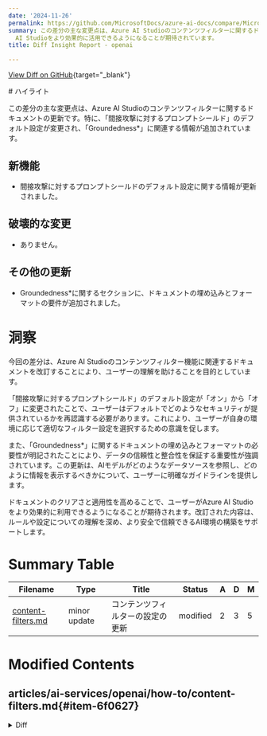 ```yaml
---
date: '2024-11-26'
permalink: https://github.com/MicrosoftDocs/azure-ai-docs/compare/MicrosoftDocs:32f452e...MicrosoftDocs:9760ca7
summary: この差分の主な変更点は、Azure AI Studioのコンテンツフィルターに関するドキュメントの更新です。特に、間接攻撃に対するプロンプトシールドのデフォルト設定が変更され、「Groundedness」に関連する情報が新たに追加されました。ユーザーは、この新しい設定によりデフォルトのセキュリティがどのように提供されているかを再確認する必要があります。また、ドキュメントの埋め込みとフォーマットの要件が強調され、データの信頼性が重要であることが示されています。この更新により、ユーザーはAzure
  AI Studioをより効果的に活用できるようになることが期待されています。
title: Diff Insight Report - openai

---
```


[View Diff on GitHub](https://github.com/MicrosoftDocs/azure-ai-docs/compare/MicrosoftDocs:32f452e...MicrosoftDocs:9760ca7){target="_blank"}

<format>
# ハイライト

この差分の主な変更点は、Azure AI Studioのコンテンツフィルターに関するドキュメントの更新です。特に、「間接攻撃に対するプロンプトシールド」のデフォルト設定が変更され、「Groundedness*」に関連する情報が追加されています。

## 新機能

- 間接攻撃に対するプロンプトシールドのデフォルト設定に関する情報が更新されました。

## 破壊的な変更

- ありません。

## その他の更新

- Groundedness*に関するセクションに、ドキュメントの埋め込みとフォーマットの要件が追加されました。

# 洞察

今回の差分は、Azure AI Studioのコンテンツフィルター機能に関連するドキュメントを改訂することにより、ユーザーの理解を助けることを目的としています。

「間接攻撃に対するプロンプトシールド」のデフォルト設定が「オン」から「オフ」に変更されたことで、ユーザーはデフォルトでどのようなセキュリティが提供されているかを再認識する必要があります。これにより、ユーザーが自身の環境に応じて適切なフィルター設定を選択するための意識を促します。

また、「Groundedness*」に関するドキュメントの埋め込みとフォーマットの必要性が明記されたことにより、データの信頼性と整合性を保証する重要性が強調されています。この更新は、AIモデルがどのようなデータソースを参照し、どのように情報を表示するべきかについて、ユーザーに明確なガイドラインを提供します。

ドキュメントのクリアさと適用性を高めることで、ユーザーがAzure AI Studioをより効果的に利用できるようになることが期待されます。改訂された内容は、ルールや設定についての理解を深め、より安全で信頼できるAI環境の構築をサポートします。
</format>

# Summary Table
|  Filename  | Type |    Title    | Status | A  | D  | M  |
|------------|------|-------------|--------|----|----|----|
| [content-filters.md](#item-6f0627) | minor update | コンテンツフィルターの設定の更新 | modified | 2 | 3 | 5 | 


# Modified Contents
## articles/ai-services/openai/how-to/content-filters.md{#item-6f0627}

<details>
<summary>Diff</summary>
````diff
@@ -38,12 +38,11 @@ You can configure the following filter categories in addition to the default har
 |Filter category  |Status |Default setting  |Applied to prompt or completion?  |Description  |
 |---------|---------|---------|---------|---|
 |Prompt Shields for direct attacks (jailbreak)     |GA|    On     |   User prompt      |   Filters / annotates user prompts that might present a Jailbreak Risk. For more information about annotations, visit [Azure OpenAI Service content filtering](/azure/ai-services/openai/concepts/content-filter?tabs=python#annotations-preview). |
-|Prompt Shields for indirect attacks  | GA| On| User prompt | Filter / annotate Indirect Attacks, also referred to as Indirect Prompt Attacks or Cross-Domain Prompt Injection Attacks, a potential vulnerability where third parties place malicious instructions inside of documents that the generative AI system can access and process. Required: [Document ](/azure/ai-services/openai/concepts/content-filter?tabs=warning%2Cuser-prompt%2Cpython-new#embedding-documents-in-your-prompt)formatting. |
+|Prompt Shields for indirect attacks  | GA| Off | User prompt | Filter / annotate Indirect Attacks, also referred to as Indirect Prompt Attacks or Cross-Domain Prompt Injection Attacks, a potential vulnerability where third parties place malicious instructions inside of documents that the generative AI system can access and process. Requires: [Document embedding and formatting](/azure/ai-services/openai/concepts/content-filter?tabs=warning%2Cuser-prompt%2Cpython-new#embedding-documents-in-your-prompt). |
 | Protected material - code |GA| On | Completion | Filters protected code or gets the example citation and license information in annotations for code snippets that match any public code sources, powered by GitHub Copilot. For more information about consuming annotations, see the [content filtering concepts guide](/azure/ai-services/openai/concepts/content-filter#annotations-preview) |
 | Protected material - text | GA| On | Completion | Identifies and blocks known text content from being displayed in the model output (for example, song lyrics, recipes, and selected web content).  |
-| Groundedness* | Preview |Off | Completion |Detects whether the text responses of large language models (LLMs) are grounded in the source materials provided by the users. Ungroundedness refers to instances where the LLMs produce information that is non-factual or inaccurate from what was present in the source materials. |
+| Groundedness* | Preview |Off | Completion |Detects whether the text responses of large language models (LLMs) are grounded in the source materials provided by the users. Ungroundedness refers to instances where the LLMs produce information that is non-factual or inaccurate from what was present in the source materials. Requires: [Document embedding and formatting](/azure/ai-services/openai/concepts/content-filter?tabs=warning%2Cuser-prompt%2Cpython-new#embedding-documents-in-your-prompt).|
 
-*Requires embedding documents in your prompt. [Read more](/azure/ai-services/openai/concepts/content-filter?tabs=warning%2Cuser-prompt%2Cpython-new#embedding-documents-in-your-prompt). 
 
 
 ## Configure content filters with Azure AI Studio
````
</details>

### Summary

```json
{
    "modification_type": "minor update",
    "modification_title": "コンテンツフィルターの設定の更新"
}
```

### Explanation
このコードの変更は、Azure AI Studioでのコンテンツフィルター機能に関するドキュメントの更新に関係しています。具体的には、「間接攻撃に対するプロンプトシールド」のデフォルト設定が「オン」から「オフ」に変更され、その説明が強化されています。また、Groundedness*のセクションにも、ドキュメントの埋め込みとフォーマットが必要であることが追加されました。これにより、ユーザーが間接的な脅威に対する設定や、データの信頼性を高めるための要件を理解しやすくなっています。全体として、わずかな削除と追加を通じて、情報が明確化されました。


